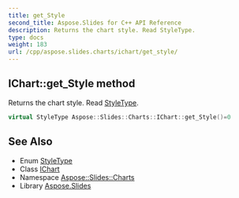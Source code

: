 ```yaml
---
title: get_Style
second_title: Aspose.Slides for C++ API Reference
description: Returns the chart style. Read StyleType.
type: docs
weight: 183
url: /cpp/aspose.slides.charts/ichart/get_style/
---
```

## IChart::get_Style method


Returns the chart style. Read [StyleType](../../styletype/).

```cpp
virtual StyleType Aspose::Slides::Charts::IChart::get_Style()=0
```

## See Also

* Enum [StyleType](../../styletype/)
* Class [IChart](../)
* Namespace [Aspose::Slides::Charts](../../)
* Library [Aspose.Slides](../../../)
